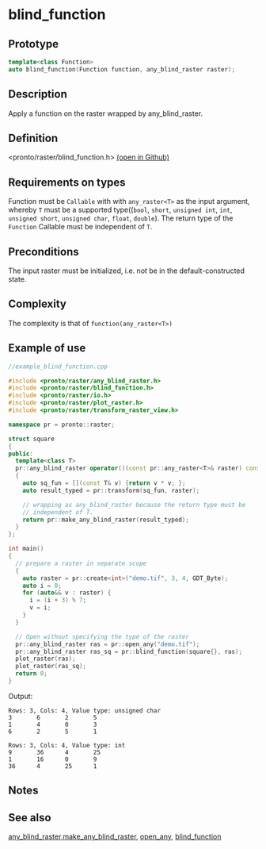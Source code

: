 # blind_function

## Prototype
```cpp
template<class Function>
auto blind_function(Function function, any_blind_raster raster);
```
## Description
Apply a function on the raster wrapped by any_blind_raster.

## Definition
<pronto/raster/blind_function.h> [(open in Github)](https://github.com/ahhz/raster/blob/master/include/pronto/raster/blind_function.h)


## Requirements on types
Function must be `Callable` with with `any_raster<T>` as the input argument, whereby `T` must be a supported type((`bool`, `short`, `unsigned int`, `int`, `unsigned short`, `unsigned char`, `float`, `double`). The return type of the `Function` Callable must be independent of `T`.

## Preconditions
The input raster must be initialized, i.e. not be in the default-constructed state.

## Complexity
The complexity is that of `function(any_raster<T>)` 

## Example of use
```cpp
//example_blind_function.cpp

#include <pronto/raster/any_blind_raster.h>
#include <pronto/raster/blind_function.h>
#include <pronto/raster/io.h>
#include <pronto/raster/plot_raster.h>
#include <pronto/raster/transform_raster_view.h>

namespace pr = pronto::raster;

struct square
{
public:
  template<class T>
  pr::any_blind_raster operator()(const pr::any_raster<T>& raster) const
  {
    auto sq_fun = [](const T& v) {return v * v; };
    auto result_typed = pr::transform(sq_fun, raster);

    // wrapping as any_blind_raster because the return type must be 
    // independent of T.
    return pr::make_any_blind_raster(result_typed);
  }
};

int main()
{
  // prepare a raster in separate scope
  {
    auto raster = pr::create<int>("demo.tif", 3, 4, GDT_Byte);
    auto i = 0;
    for (auto&& v : raster) {
      i = (i + 3) % 7;
      v = i;
    }
  }

  // Open without specifying the type of the raster
  pr::any_blind_raster ras = pr::open_any("demo.tif");
  pr::any_blind_raster ras_sq = pr::blind_function(square{}, ras);
  plot_raster(ras);
  plot_raster(ras_sq);
  return 0;
}

```
Output:
```
Rows: 3, Cols: 4, Value type: unsigned char
3       6       2       5
1       4       0       3
6       2       5       1

Rows: 3, Cols: 4, Value type: int
9       36      4       25
1       16      0       9
36      4       25      1
```

## Notes
 
## See also
[any_blind_raster](./../types/any_blind_raster.md),[make_any_blind_raster](./make_any_blind_raster.md), [open_any](./open_any.md), [blind_function](./blind_function.md)

